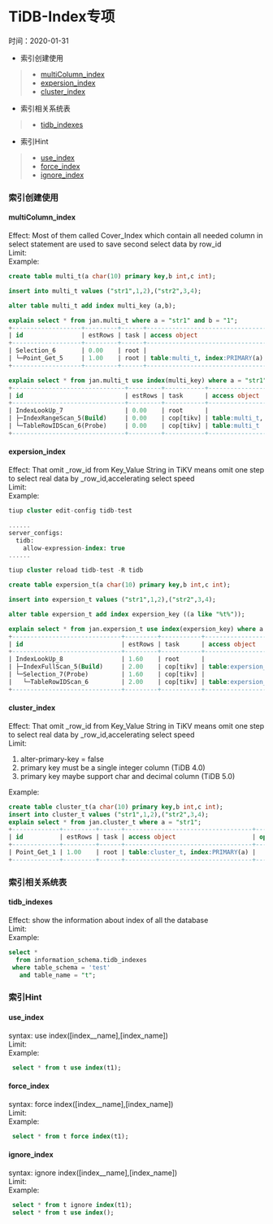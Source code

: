# TiDB-Index专项  
时间：2020-01-31  


 - 索引创建使用
> - [multiColumn_index](#multiColumn_index)  
> - [expersion_index](#cluster_index)  
> - [cluster_index](#cluster_index)  
 - 索引相关系统表  
> - [tidb_indexes](#tidb_indexes)  
 - 索引Hint  
> - [use_index](#use_index)  
> - [force_index](#force_index)  
> - [ignore_index](#ignore_index)  


### 索引创建使用

#### multiColumn_index
Effect: Most of them called Cover_Index which contain all needed column in select statement are used to save second select data by row_id   
Limit:   
Example:   
```sql
create table multi_t(a char(10) primary key,b int,c int);  

insert into multi_t values ("str1",1,2),("str2",3,4);

alter table multi_t add index multi_key (a,b);

explain select * from jan.multi_t where a = "str1" and b = "1";
+-------------------+---------+------+---------------------------------+----------------------+
| id                | estRows | task | access object                   | operator info        |
+-------------------+---------+------+---------------------------------+----------------------+
| Selection_6       | 0.00    | root |                                 | eq(jan.multi_t.b, 1) |
| └─Point_Get_5     | 1.00    | root | table:multi_t, index:PRIMARY(a) |                      |
+-------------------+---------+------+---------------------------------+----------------------+ 

explain select * from jan.multi_t use index(multi_key) where a = "str1" and b = "1";
+-------------------------------+---------+-----------+--------------------------------------+-----------------------------------------------------------+
| id                            | estRows | task      | access object                        | operator info                                             |
+-------------------------------+---------+-----------+--------------------------------------+-----------------------------------------------------------+
| IndexLookUp_7                 | 0.00    | root      |                                      |                                                           |
| ├─IndexRangeScan_5(Build)     | 0.00    | cop[tikv] | table:multi_t, index:multi_key(a, b) | range:["str1" 1,"str1" 1], keep order:false, stats:pseudo |
| └─TableRowIDScan_6(Probe)     | 0.00    | cop[tikv] | table:multi_t                        | keep order:false, stats:pseudo                            |
+-------------------------------+---------+-----------+--------------------------------------+-----------------------------------------------------------+
```


#### expersion_index
Effect: That omit _row_id from Key_Value String in TiKV means omit one step to select real data by _row_id,accelerating select speed   
Limit:    
Example:   
```sql
tiup cluster edit-config tidb-test

......
server_configs:
  tidb:
    allow-expression-index: true
......

tiup cluster reload tidb-test -R tidb

create table expersion_t(a char(10) primary key,b int,c int);  

insert into expersion_t values ("str1",1,2),("str2",3,4);

alter table expersion_t add index expersion_key ((a like "%t%"));  

explain select * from jan.expersion_t use index(expersion_key) where a like '%t%';
+------------------------------+---------+-----------+-------------------------------------------------------------+------------------------------------+
| id                           | estRows | task      | access object                                               | operator info                      |
+------------------------------+---------+-----------+-------------------------------------------------------------+------------------------------------+
| IndexLookUp_8                | 1.60    | root      |                                                             |                                    |
| ├─IndexFullScan_5(Build)     | 2.00    | cop[tikv] | table:expersion_t, index:expersion_key(`a` like _utf8'%t%') | keep order:false, stats:pseudo     |
| └─Selection_7(Probe)         | 1.60    | cop[tikv] |                                                             | like(jan.expersion_t.a, "%t%", 92) |
|   └─TableRowIDScan_6         | 2.00    | cop[tikv] | table:expersion_t                                           | keep order:false, stats:pseudo     |
+------------------------------+---------+-----------+-------------------------------------------------------------+------------------------------------+
```



#### cluster_index
Effect: That omit _row_id from Key_Value String in TiKV means omit one step to select real data by _row_id,accelerating select speed   
Limit:   
  1. alter-primary-key = false 
  2. primary key must be a single integer column (TiDB 4.0)
  3. primary key maybe support char and decimal column (TiDB 5.0)    

Example:   
```sql
create table cluster_t(a char(10) primary key,b int,c int);  
insert into cluster_t values ("str1",1,2),("str2",3,4);
explain select * from jan.cluster_t where a = "str1";
+-------------+---------+------+-----------------------------------+---------------+
| id          | estRows | task | access object                     | operator info |
+-------------+---------+------+-----------------------------------+---------------+
| Point_Get_1 | 1.00    | root | table:cluster_t, index:PRIMARY(a) |               |
+-------------+---------+------+-----------------------------------+---------------+
```


### 索引相关系统表  

#### tidb_indexes  
Effect: show the information about index of all the database    
Limit:    
Example:   
```sql
select *
  from information_schema.tidb_indexes
 where table_schema = 'test'
   and table_name = "t";
```

### 索引Hint  

#### use_index   
syntax: use index([index__name],[index_name])   
Limit:   
Example:    
  ```sql
   select * from t use index(t1);
  ```
#### force_index    
syntax: force index([index__name],[index_name])    
Limit:   
Example:      
  ```sql
   select * from t force index(t1);
  ```

#### ignore_index    
syntax: ignore index([index__name],[index_name])   
Limit:   
Example:    
  ```sql
   select * from t ignore index(t1);
   select * from t use index();
  ```